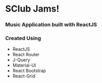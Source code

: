 
# SClub Jams!

### Music Application built with ReactJS

### Created Using
* ReactJS
* React Router
* J-Query
* Material-UI
* React Bootstrap
* React-Grid
